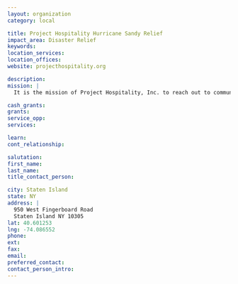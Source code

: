 ```yaml
---
layout: organization
category: local

title: Project Hospitality Hurricane Sandy Relief
impact_area: Disaster Relief
keywords: 
location_services: 
location_offices: 
website: projecthospitality.org

description: 
mission: |
  It is the mission of Project Hospitality, Inc. to reach out to community members who are hungry, homeless or otherwise in need in order to work with them to achieve their self-sufficiency — thereby enhancing the quality of life for our community.

cash_grants: 
grants: 
service_opp: 
services: 

learn: 
cont_relationship: 

salutation: 
first_name: 
last_name: 
title_contact_person: 

city: Staten Island
state: NY
address: |
  950 West Fingerboard Road    
  Staten Island NY 10305
lat: 40.601253
lng: -74.086552
phone: 
ext: 
fax: 
email: 
preferred_contact: 
contact_person_intro: 
---
```

